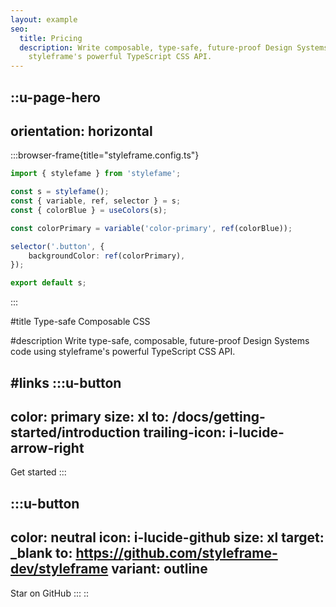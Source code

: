 ```yaml
---
layout: example
seo:
  title: Pricing
  description: Write composable, type-safe, future-proof Design Systems code using
    styleframe's powerful TypeScript CSS API.
---
```


<!--
Hero Section ----------------------------------------------------------------------------------------------
-->

::u-page-hero
---
orientation: horizontal
---
  :::browser-frame{title="styleframe.config.ts"}
  ```ts
  import { stylefame } from 'stylefame';
  
  const s = stylefame();
  const { variable, ref, selector } = s;
  const { colorBlue } = useColors(s);
  
  const colorPrimary = variable('color-primary', ref(colorBlue));
  
  selector('.button', {
      backgroundColor: ref(colorPrimary),
  });
  
  export default s;
  ```
  :::

#title
Type-safe Composable CSS

#description
Write type-safe, composable, future-proof Design Systems code using styleframe's powerful TypeScript CSS API.

#links
  :::u-button
  ---
  color: primary
  size: xl
  to: /docs/getting-started/introduction
  trailing-icon: i-lucide-arrow-right
  ---
  Get started
  :::

  :::u-button
  ---
  color: neutral
  icon: i-lucide-github
  size: xl
  target: _blank
  to: https://github.com/styleframe-dev/styleframe
  variant: outline
  ---
  Star on GitHub
  :::
::
